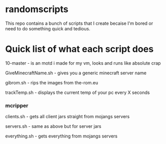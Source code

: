# randomscripts

This repo contains a bunch of scripts that I create becaise I'm bored or need to do something quick and tedious.

# Quick list of what each script does

10-master - is an motd i made for my vm, looks and runs like absolute crap

GiveMinecraftName.sh - gives you a generic minecraft server name

gibrom.sh - rips the images from the-rom.eu

trackTemp.sh - displays the current temp of your pc every X seconds

### mcripper

clients.sh - gets all client jars straight from mojangs servers

servers.sh - same as above but for server jars

everything.sh - gets everything from mojangs servers

